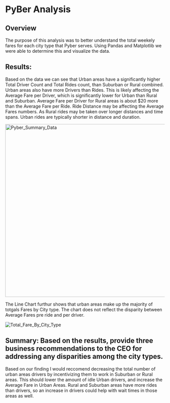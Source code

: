 # PyBer Analysis


## Overview

The purpose of this analysis was to better understand the total weekely fares for each city type that Pyber serves. Using Pandas and Matplotlib we were able to determine this and visualize the data. 


## Results: 

Based on the data we can see that Urban areas have a significantly higher Total Driver Count and Total Rides count, than Suburban or Rural combined. Urban areas also have more Drivers than Rides. This is likely affecting the Average Fare per Driver, which is significantly lower for Urban than Rural and Suburban. Average Fare per Driver for Rural areas is about $20 more than the Average Fare per Ride. Ride Distance may be affecting the Average Fares numbers. As Rural rides may be taken over longer distances and time spans. Urban rides are typically shorter in distance and duration. 

<img width="545" alt="Pyber_Summary_Data" src="https://user-images.githubusercontent.com/106940550/180138206-342d99b3-f3ce-4139-8385-599eaab3c2d9.png">


The Line Chart furthur shows that urban areas make up the majority of totgals Fares by City type. The chart does not reflect the disparity between Average Fares pre ride and per driver. 

![Total_Fare_By_City_Type](https://user-images.githubusercontent.com/106940550/180138201-079cb9cc-40b0-430e-88a6-55d21bf565ca.png)


## Summary: Based on the results, provide three business recommendations to the CEO for addressing any disparities among the city types.

Based on our finding I would reccomend decreasing the total number of urban areas drivers by incentivizing them to work in Suburban or Rural areas. This should lower the amount of idle Urban drivers, and increase the Average Fare in Urban Areas. Rural and Suburban areas have more rides than drivers, so an increase in drivers could help with wait times in those areas as well. 
